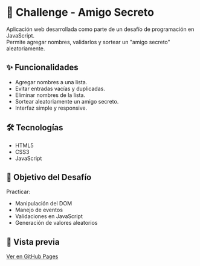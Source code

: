 # 🎁 Challenge - Amigo Secreto

Aplicación web desarrollada como parte de un desafío de programación en JavaScript.  
Permite agregar nombres, validarlos y sortear un "amigo secreto" aleatoriamente.

## ✨ Funcionalidades
- Agregar nombres a una lista.
- Evitar entradas vacías y duplicadas.
- Eliminar nombres de la lista.
- Sortear aleatoriamente un amigo secreto.
- Interfaz simple y responsive.

## 🛠 Tecnologías
- HTML5
- CSS3
- JavaScript

## 📌 Objetivo del Desafío
Practicar:
- Manipulación del DOM
- Manejo de eventos
- Validaciones en JavaScript
- Generación de valores aleatorios

## 🚀 Vista previa
[Ver en GitHub Pages](https://wasapequise-afk.github.io/Challenge-del-amigo-secreto/)
